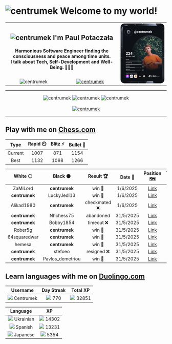 <h1>
  <img
    src="https://emojis.slackmojis.com/emojis/images/1531849430/4246/blob-sunglasses.gif"
    width="30"
    alt="centrumek"
  />
  Welcome to my world!
</h1>

<table>
  <tbody>
    <tr>
      <td align="center" width="70%" colspan="2">
        <h2>
          <img
            src="https://raw.githubusercontent.com/MartinHeinz/MartinHeinz/master/wave.gif"
            width="30px"
            alt="centrumek"
          />
          I'm Paul Potaczała
        </h2>
        <h4>
          Harmonious Software Engineer finding the consciousness and peace among time units.
          <br/>
          I talk about Tech, Self-Development and Well-Being. 🌿🧘🚀
        </h4>
      </td>
      <td width="30%" rowspan="2">
        <a href="https://app.daily.dev/centrumek">
          <img
            src="./devcard.svg"
            alt="centrumek"
          />
        </a>
      </td>
    </tr>
    <tr align="center">
      <td>
        <img
          src="https://komarev.com/ghpvc/?username=centrumek&label=visitors&color=0e75b6&style=flat"
          alt="centrumek"
        >
      </td>
      <td>
        <a href="https://stackoverflow.com/users/14496012/centrumek">
          <img
            src="https://stackoverflow.com/users/flair/14496012.png?theme=dark"
            alt="centrumek"
          >
        </a>
      </td>
    </tr>
  </tbody>
</table>

---
<div align="center">
  <img 
    src="https://github-readme-stats.vercel.app/api?username=centrumek&show_icons=true&count_private=true&theme=dark&hide_border=true&hide=issues,contribs&bg_color=00000000"
    alt="centrumek"
  />
  <img
    src="https://github-readme-stats.vercel.app/api/top-langs/?username=centrumek&layout=compact&hide_border=true&theme=dark&bg_color=00000000&langs_count=6&exclude_repo=air-statistic-app"
    alt="centrumek"
  />
  <img 
    src="https://github-readme-streak-stats.herokuapp.com?user=centrumek&theme=dark&hide_border=true&background=FFFFFF00"
    alt="centrumek"
  />
  <br/>
  <br/>
  <a href="https://www.buymeacoffee.com/centrumek">
    <img
      src="https://cdn.buymeacoffee.com/buttons/v2/default-orange.png"
      height="50"
      width="210"
      alt="centrumek"
    />
  </a>
</div>

---

## Play with me on [Chess.com](https://www.chess.com/member/centrumek)

<div align="center">
<!--START_SECTION:chessStats-->
<!-- Automatically generated with https://github.com/Balastrong/chess-stats-action -->

| Type | Rapid ⏲️ | Blitz ⚡ | Bullet 🔫 |
|:---:|:---:|:---:|:---:|
| Current | 1007 | 871 | 1154 |
| Best | 1132 | 1098 | 1266 |

| White ⚪ | Black ⚫ | Result 🏆 | Date 📅 | Position 🗺️ | Type 🕕 |
|:---:|:---:|:---:|:---:|:---:|:---:|
| ZaMiLord | **centrumek** | win 🥇 | 1/6/2025 | <a href="http://www.ee.unb.ca/cgi-bin/tervo/fen.pl?select=5k2/1b6/6r1/1pp4p/pP1P2pP/3P1pP1/5P2/1qBQ2K1 w - h6 0 33">Link</a> | Blitz |
| **centrumek** | LuckyJedi13 | win 🥇 | 1/6/2025 | <a href="http://www.ee.unb.ca/cgi-bin/tervo/fen.pl?select=2Q3k1/2nn1p2/R1p4p/3p4/3P1N2/5PP1/1PPN4/3K4 b - - 0 25">Link</a> | Blitz |
| Alikad1980 | **centrumek** | checkmated ❌ | 1/6/2025 | <a href="http://www.ee.unb.ca/cgi-bin/tervo/fen.pl?select=6rk/1ppb4/5qPQ/p7/4p3/4P1R1/P1PP4/2KR4 b - - 0 31">Link</a> | Blitz |
| **centrumek** | Nhchess75 | abandoned  | 31/5/2025 | <a href="http://www.ee.unb.ca/cgi-bin/tervo/fen.pl?select=8/3k4/p1p1p1p1/2P3r1/3P4/4P3/5K1p/8 w - - 0 48">Link</a> | Blitz |
| **centrumek** | Bobby1854 | timeout ❌ | 31/5/2025 | <a href="http://www.ee.unb.ca/cgi-bin/tervo/fen.pl?select=8/p7/kp4r1/1p6/2KP1p2/6p1/2P3R1/8 w - - 0 51">Link</a> | Blitz |
| Rober5g | **centrumek** | win 🥇 | 31/5/2025 | <a href="http://www.ee.unb.ca/cgi-bin/tervo/fen.pl?select=5rk1/3RR1pp/5n2/1pp5/8/1P3NP1/2r2P1P/6K1 w - c6 0 22">Link</a> | Blitz |
| 64squaredwar | **centrumek** | win 🥇 | 31/5/2025 | <a href="http://www.ee.unb.ca/cgi-bin/tervo/fen.pl?select=8/8/p1k1p3/Pp2P3/1K2p2B/4b2P/6p1/8 w - - 0 43">Link</a> | Blitz |
| hemesa | **centrumek** | win 🥇 | 31/5/2025 | <a href="http://www.ee.unb.ca/cgi-bin/tervo/fen.pl?select=8/2p5/6p1/1p6/1Pn5/3K4/6k1/3qq3 w - - 0 59">Link</a> | Blitz |
| **centrumek** | stefoeo | resigned ❌ | 31/5/2025 | <a href="http://www.ee.unb.ca/cgi-bin/tervo/fen.pl?select=5r2/1p3pk1/p7/2n4p/Pp5P/4p3/q5r1/3RK3 w - - 0 33">Link</a> | Blitz |
| **centrumek** | Pavlos_demetriou | win 🥇 | 31/5/2025 | <a href="http://www.ee.unb.ca/cgi-bin/tervo/fen.pl?select=7r/7p/5n2/2Bp1p2/1RkPp2P/1R2P3/2r2P2/4K3 b - - 3 31">Link</a> | Blitz |

<!--END_SECTION:chessStats-->
</div>

## Learn languages with me on [Duolingo.com](https://www.duolingo.com/profile/Centrumek)

<div align="center">
<!--START_SECTION:duolingoStats-->
<!-- Automatically generated with https://github.com/centrumek/duolingo-readme-stats-->

| Username | Day Streak | Total XP |
|:---:|:---:|:---:|
| <img src="https://raw.githubusercontent.com/centrumek/duolingo-readme-stats/main/assets/duolingo.png" height="12"> Centrumek | <img src="https://raw.githubusercontent.com/centrumek/duolingo-readme-stats/main/assets/streakactive.svg" height="12"> 770 | <img src="https://raw.githubusercontent.com/centrumek/duolingo-readme-stats/main/assets/xp.svg" height="12"> 32851 | <img src="https://raw.githubusercontent.com/centrumek/duolingo-readme-stats/main/assets/xp.svg" height="12"> 0 |

| Language | XP |
|:---:|:---:|
| <img src="https://raw.githubusercontent.com/centrumek/duolingo-readme-stats/main/assets/langs/ukrainian.svg" height="12"> Ukrainian | <img src="https://raw.githubusercontent.com/centrumek/duolingo-readme-stats/main/assets/xp.svg" height="12"> 14302 |
| <img src="https://raw.githubusercontent.com/centrumek/duolingo-readme-stats/main/assets/langs/spanish.svg" height="12"> Spanish | <img src="https://raw.githubusercontent.com/centrumek/duolingo-readme-stats/main/assets/xp.svg" height="12"> 13231 |
| <img src="https://raw.githubusercontent.com/centrumek/duolingo-readme-stats/main/assets/langs/japanese.svg" height="12"> Japanese | <img src="https://raw.githubusercontent.com/centrumek/duolingo-readme-stats/main/assets/xp.svg" height="12"> 5354 |

<!--END_SECTION:duolingoStats-->
</div>
<!--
**centrumek/centrumek** is a ✨ _special_ ✨ repository because its `README.md` (this file) appears on your GitHub profile.

Here are some ideas to get you started:

- 🔭 I’m currently working on ...
- 🌱 I’m currently learning ...
- 👯 I’m looking to collaborate on ...
- 🤔 I’m looking for help with ...
- 💬 Ask me about ...
- 📫 How to reach me: ...
- 😄 Pronouns: ...
- ⚡ Fun fact: ...
-->
